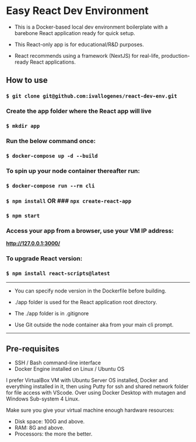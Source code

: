 # Easy React Dev Environment

- This is a Docker-based local dev environment boilerplate with a barebone React application ready for quick setup.

- This React-only app is for educational/R&D purposes.

- React recommends using a framework (NextJS) for real-life, production-ready React applications.

## How to use

### `$ git clone git@github.com:ivallogenes/react-dev-env.git`

### Create the app folder where the React app will live

### `$ mkdir app`

### Run the below command once:

### `$ docker-compose up -d --build`

### To spin up your node container thereafter run:

### `$ docker-compose run --rm cli`

### `$ npm install` OR ### `npx create-react-app`

### `$ npm start`

### Access your app from a browser, use your VM IP address:

**http://127.0.0.1:3000/**

### To upgrade React version:

### `$ npm install react-scripts@latest`

>
----
- You can specify node version in the Dockerfile before building.

- ./app folder is used for the React application root directory.
- The ./app folder is in .gitignore

- Use Git outside the node container aka from your main cli prompt.
----

## Pre-requisites

- SSH / Bash command-line interface
- Docker Engine installed on Linux / Ubuntu OS

I prefer VirtualBox VM with Ubuntu Server OS installed, Docker and everything installed in it, then using Putty for ssh and shared network folder for file access with VScode. Over using Docker Desktop with mutagen and Windows Sub-system 4 Linux.

Make sure you give your virtual machine enough hardware resources:

- Disk space: 100G and above.
- RAM: 8G and above.
- Processors: the more the better.
